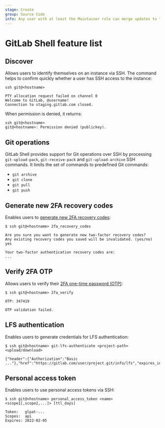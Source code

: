 ```yaml
---
stage: Create
group: Source Code
info: Any user with at least the Maintainer role can merge updates to this content. For details, see https://docs.gitlab.com/ee/development/development_processes.html#development-guidelines-review.
---
```


# GitLab Shell feature list

## Discover

Allows users to identify themselves on an instance via SSH. The command helps to
confirm quickly whether a user has SSH access to the instance:

```shell
ssh git@<hostname>

PTY allocation request failed on channel 0
Welcome to GitLab, @username!
Connection to staging.gitlab.com closed.
```

When permission is denied, it returns:

```shell
ssh git@<hostname>
git@<hostname>: Permission denied (publickey).
```

## Git operations

GitLab Shell provides support for Git operations over SSH by processing
`git-upload-pack`, `git-receive-pack` and `git-upload-archive` SSH commands.
It limits the set of commands to predefined Git commands:

- `git archive`
- `git clone`
- `git pull`
- `git push`

## Generate new 2FA recovery codes

Enables users to
[generate new 2FA recovery codes](../../user/profile/account/two_factor_authentication_troubleshooting.md#generate-new-recovery-codes-using-ssh):

```shell
$ ssh git@<hostname> 2fa_recovery_codes

Are you sure you want to generate new two-factor recovery codes?
Any existing recovery codes you saved will be invalidated. (yes/no)
yes

Your two-factor authentication recovery codes are:
...
```

## Verify 2FA OTP

Allows users to verify their
[2FA one-time password (OTP)](../../security/two_factor_authentication.md#2fa-for-git-over-ssh-operations):

```shell
$ ssh git@<hostname> 2fa_verify

OTP: 347419

OTP validation failed.
```

## LFS authentication

Enables users to generate credentials for LFS authentication:

```shell
$ ssh git@<hostname> git-lfs-authenticate <project-path> <upload/download>

{"header":{"Authorization":"Basic ..."},"href":"https://gitlab.com/user/project.git/info/lfs","expires_in":7200}
```

## Personal access token

Enables users to use personal access tokens via SSH:

```shell
$ ssh git@<hostname> personal_access_token <name> <scope1[,scope2,...]> [ttl_days]

Token:   glpat-...
Scopes:  api
Expires: 2022-02-05
```
